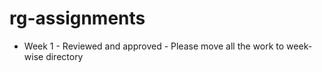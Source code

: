 # rg-assignments
* Week 1 - Reviewed and approved - Please move all the work to week-wise directory
